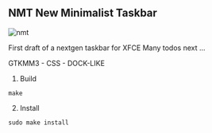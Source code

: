 NMT New Minimalist Taskbar
--------------------------

![nmt](https://i.imgur.com/FWwvwRn.png)

First draft of a nextgen taskbar for XFCE
Many todos next ...

GTKMM3 - CSS - DOCK-LIKE

1. Build
```
make
```

2. Install
```
sudo make install
```
